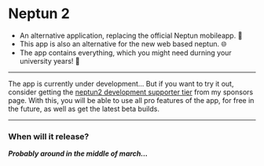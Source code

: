# Neptun 2
- An alternative application, replacing the official Neptun mobileapp. 📱
- This app is also an alternative for the new web based neptun. 🌐
- The app contains everything, which you might need durning your university years! 🥳

---
The app is currently under development...
But if you want to try it out, consider getting the [neptun2 development supporter tier](https://github.com/sponsors/domedav/sponsorships?sponsor=domedav&tier_id=445898) from my sponsors page.
With this, you will be able to use all pro features of the app, for free in the future, as well as get the latest beta builds.

---
### When will it release?
***Probably around in the middle of march...***
